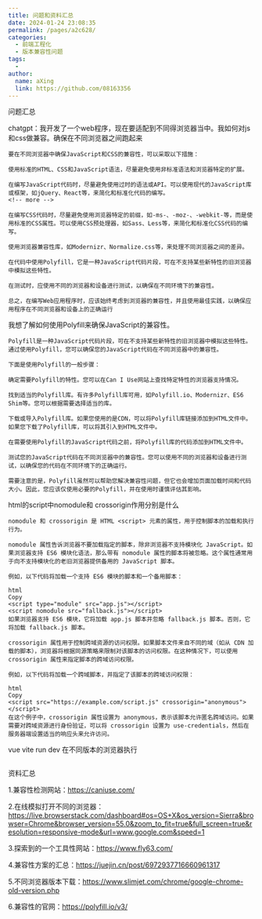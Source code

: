 ```yaml
---
title: 问题和资料汇总
date: 2024-01-24 23:08:35
permalink: /pages/a2c628/
categories:
  - 前端工程化
  - 版本兼容性问题
tags:
  - 
author: 
  name: aXing
  link: https://github.com/08163356
---
```







问题汇总

chatgpt：我开发了一个web程序，现在要适配到不同得浏览器当中。我如何对js和css做兼容。确保在不同浏览器之间跑起来

```
要在不同浏览器中确保JavaScript和CSS的兼容性，可以采取以下措施：

使用标准的HTML、CSS和JavaScript语法，尽量避免使用非标准语法和浏览器特定的扩展。

在编写JavaScript代码时，尽量避免使用过时的语法或API。可以使用现代的JavaScript库或框架，如jQuery、React等，来简化和标准化代码的编写。
<!-- more -->

在编写CSS代码时，尽量避免使用浏览器特定的前缀，如-ms-、-moz-、-webkit-等，而是使用标准的CSS属性。可以使用CSS预处理器，如Sass、Less等，来简化和标准化CSS代码的编写。

使用浏览器兼容性库，如Modernizr、Normalize.css等，来处理不同浏览器之间的差异。

在代码中使用Polyfill，它是一种JavaScript代码片段，可在不支持某些新特性的旧浏览器中模拟这些特性。

在测试时，应使用不同的浏览器和设备进行测试，以确保在不同环境下的兼容性。

总之，在编写Web应用程序时，应该始终考虑到浏览器的兼容性，并且使用最佳实践，以确保应用程序在不同浏览器和设备上的正确运行
```

我想了解如何使用Polyfill来确保JavaScript的兼容性。

```
Polyfill是一种JavaScript代码片段，可在不支持某些新特性的旧浏览器中模拟这些特性。通过使用Polyfill，您可以确保您的JavaScript代码在不同浏览器中的兼容性。

下面是使用Polyfill的一般步骤：

确定需要Polyfill的特性。您可以在Can I Use网站上查找特定特性的浏览器支持情况。

找到适当的Polyfill库。有许多Polyfill库可用，如Polyfill.io、Modernizr、ES6 Shim等。您可以根据需要选择适当的库。

下载或导入Polyfill库。如果您使用的是CDN，可以将Polyfill库链接添加到HTML文件中。如果您下载了Polyfill库，可以将其引入到HTML文件中。

在需要使用Polyfill的JavaScript代码之前，将Polyfill库的代码添加到HTML文件中。

测试您的JavaScript代码在不同浏览器中的兼容性。您可以使用不同的浏览器和设备进行测试，以确保您的代码在不同环境下的正确运行。

需要注意的是，Polyfill虽然可以帮助您解决兼容性问题，但它也会增加页面加载时间和代码大小。因此，您应该仅使用必要的Polyfill，并在使用时谨慎评估其影响。
```

html的script中nomodule和 crossorigin作用分别是什么

```
nomodule 和 crossorigin 是 HTML <script> 元素的属性，用于控制脚本的加载和执行行为。

nomodule 属性告诉浏览器不要加载指定的脚本，除非浏览器不支持模块化 JavaScript。如果浏览器支持 ES6 模块化语法，那么带有 nomodule 属性的脚本将被忽略。这个属性通常用于向不支持模块化的老旧浏览器提供备用的 JavaScript 脚本。

例如，以下代码将加载一个支持 ES6 模块的脚本和一个备用脚本：

html
Copy
<script type="module" src="app.js"></script>
<script nomodule src="fallback.js"></script>
如果浏览器支持 ES6 模块，它将加载 app.js 脚本并忽略 fallback.js 脚本。否则，它将加载 fallback.js 脚本。

crossorigin 属性用于控制跨域资源的访问权限。如果脚本文件来自不同的域（如从 CDN 加载的脚本），浏览器将根据同源策略来限制对该脚本的访问权限。在这种情况下，可以使用 crossorigin 属性来指定脚本的跨域访问权限。

例如，以下代码将加载一个跨域脚本，并指定了该脚本的跨域访问权限：

html
Copy
<script src="https://example.com/script.js" crossorigin="anonymous"></script>
在这个例子中，crossorigin 属性设置为 anonymous，表示该脚本允许匿名跨域访问。如果需要对跨域资源进行身份验证，可以将 crossorigin 设置为 use-credentials，然后在服务器端设置适当的响应头来允许访问。
```

vue vite run dev 在不同版本的浏览器执行

```

```

资料汇总

1.兼容性检测网站：https://caniuse.com/

2.在线模拟打开不同的浏览器：https://live.browserstack.com/dashboard#os=OS+X&os_version=Sierra&browser=Chrome&browser_version=55.0&zoom_to_fit=true&full_screen=true&resolution=responsive-mode&url=www.google.com&speed=1

3.探索到的一个工具性网站：https://www.fly63.com/

4.兼容性方案的汇总：https://juejin.cn/post/6972937716660961317

5.不同浏览器版本下载：https://www.slimjet.com/chrome/google-chrome-old-version.php

6.兼容性的官网：https://polyfill.io/v3/